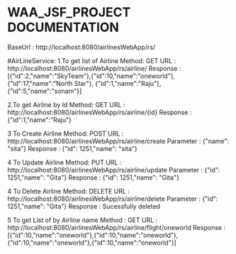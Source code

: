 # WAA_JSF_PROJECT DOCUMENTATION
BaseUrl : http://localhost:8080/airlinesWebApp/rs/

#AirLineService:
1.To get list of Airline
    Method: GET
    URL : http://localhost:8080/airlinesWebApp/rs/airline/
    Response : [{"id":2,"name":"SkyTeam"},{"id":10,"name":"oneworld"},{"id":17,"name":"North Star"},
                {"id":1,"name":"Raju"},{"id":5,"name":"sonam"}]

2.To get Airline by Id
    Method: GET
    URL : http://localhost:8080/airlinesWebApp/rs/airline/{id}
    Response : {"id":1,"name":"Raju"}
    
3 To Create Airline
    Method: POST
    URL : http://localhost:8080/airlinesWebApp/rs/airline/create
    Parameter : {"name": "sita"}
    Response :  {"id": 1251,"name": "sita"}

4 To Update Airline
    Method: PUT
    URL : http://localhost:8080/airlinesWebApp/rs/airline/update
    Parameter : {"id": 1251,"name": "Gita"}
    Response :  {"id": 1251,"name": "Gita"}
    
4 To Delete Airline
    Method: DELETE
    URL : http://localhost:8080/airlinesWebApp/rs/airline/delete
    Parameter : {"id": 1251,"name": "Gita"}
    Response :  Sucessfully deleted

5 To get List of  by Airline name
    Method : GET
    URL : http://localhost:8080/airlinesWebApp/rs/airline/flight/oneworld
    Response : [{"id":10,"name":"oneworld"},{"id":10,"name":"oneworld"},{"id":10,"name":"oneworld"},{"id":10,"name":"oneworld"}]
 
